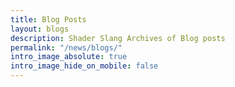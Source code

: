 ```yaml
---
title: Blog Posts
layout: blogs
description: Shader Slang Archives of Blog posts
permalink: "/news/blogs/"
intro_image_absolute: true
intro_image_hide_on_mobile: false
---
```

